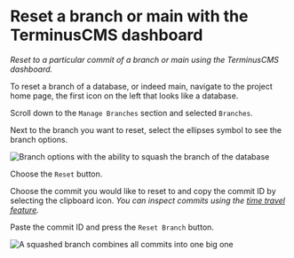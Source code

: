 # Reset a branch or main with the TerminusCMS dashboard

*Reset to a particular commit of a branch or main using the TerminusCMS dashboard.*

To reset a branch of a database, or indeed main, navigate to the project home page, the first icon on the left that looks like a database.

Scroll down to the `Manage Branches` section and selected `Branches`.

Next to the branch you want to reset, select the ellipses symbol to see the branch options.

<img src="https://assets.terminusdb.com/docs/branch-options.png" alt="Branch options with the ability to squash the branch of the database">

Choose the `Reset` button.

Choose the commit you would like to reset to and copy the commit ID by selecting the clipboard icon. *You can inspect commits using the [time travel feature](time-travel.md).*

Paste the commit ID and press the `Reset Branch` button.

<img src="https://assets.terminusdb.com/docs/reset-a-branch.png" alt="A squashed branch combines all commits into one big one">
